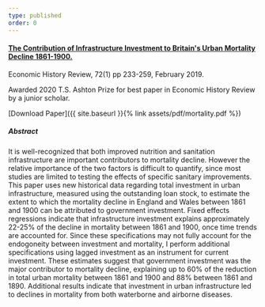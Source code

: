 ```yaml
---
type: published
order: 0
---
```


#### [The Contribution of Infrastructure Investment to Britain's Urban Mortality Decline 1861-1900.](https://onlinelibrary.wiley.com/doi/abs/10.1111/ehr.12699)

Economic History Review, 72(1) pp 233-259, February 2019.

Awarded 2020 T.S. Ashton Prize for best paper in Economic History Review by a junior scholar.

[Download Paper]({{ site.baseurl }}{% link assets/pdf/mortality.pdf %})

##### Abstract

It is well-recognized that both improved nutrition and sanitation
infrastructure are important contributors to mortality decline.
However the relative importance of the two factors is difficult to
quantify, since most studies are limited to testing the effects of
specific sanitary improvements. This paper uses new historical data
regarding total investment in urban infrastructure, measured using
the outstanding loan stock, to estimate the extent to which the
mortality decline in England and Wales between 1861 and 1900 can be
attributed to government investment. Fixed effects regressions indicate
that infrastructure investment explains approximately 22-25% of the
decline in mortality between 1861 and 1900, once time trends are
accounted for. Since these specifications may not fully account for
the endogoneity between investment and mortality, I perform additional
specifications using lagged investment as an instrument for current
investment. These estimates suggest that government investment was
the major contributor to mortality decline, explaining up to 60% of
the reduction in total urban mortality between 1861 and 1900 and 88%
between 1861 and 1890. Additional results indicate that investment
in urban infrastructure led to declines in mortality from both
waterborne and airborne diseases.
